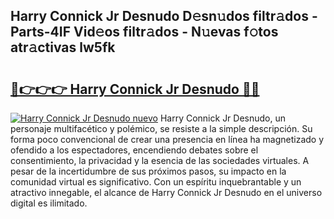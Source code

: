 ## Harry Connick Jr Desnudo D𝚎sn𝚞dos filtr𝚊dos - Parts-4IF Vid𝚎os filtr𝚊dos - N𝚞evas f𝚘tos atr𝚊ctivas lw5fk

# <h2><a href="http://mb5ht8.tromn.icu/?c=Harry+Connick+Jr+Desnudo">🔗👉👉👉 Harry Connick Jr Desnudo 🔗🔗</a></h2>

[![Harry Connick Jr Desnudo nuevo](https://i.imgur.com/pEAQMta.gif)](http://mb5ht8.tromn.icu/?c=Harry+Connick+Jr+Desnudo)
Harry Connick Jr Desnudo, un personaje multifacético y polémico, se resiste a la simple descripción. Su forma poco convencional de crear una presencia en línea ha magnetizado y ofendido a los espectadores, encendiendo debates sobre el consentimiento, la privacidad y la esencia de las sociedades virtuales. A pesar de la incertidumbre de sus próximos pasos, su impacto en la comunidad virtual es significativo. Con un espíritu inquebrantable y un atractivo innegable, el alcance de Harry Connick Jr Desnudo en el universo digital es ilimitado.
